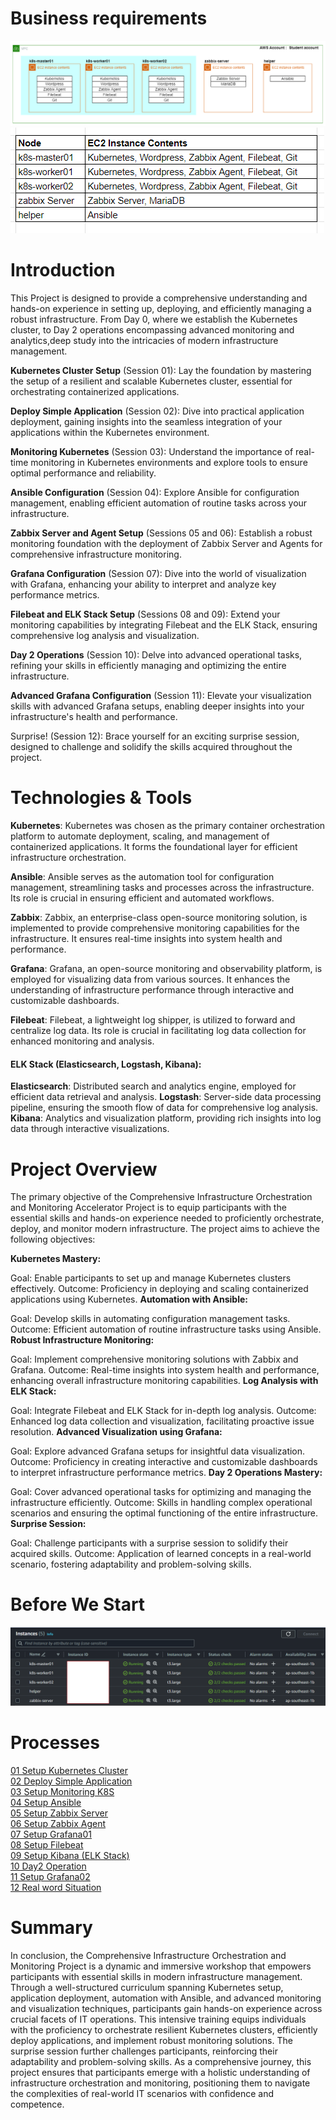 # Business requirements
![BR](Picture/BusinessRequire.png)
![Alt text](Picture/BRexplain.png)

# Introduction
This Project is designed to provide a comprehensive understanding and hands-on experience in setting up, deploying, and efficiently managing a robust infrastructure. From Day 0, where we establish the Kubernetes cluster, to Day 2 operations encompassing advanced monitoring and analytics,deep study into the intricacies of modern infrastructure management.

**Kubernetes Cluster Setup** (Session 01):
Lay the foundation by mastering the setup of a resilient and scalable Kubernetes cluster, essential for orchestrating containerized applications.

**Deploy Simple Application** (Session 02):
Dive into practical application deployment, gaining insights into the seamless integration of your applications within the Kubernetes environment.

**Monitoring Kubernetes** (Session 03):
Understand the importance of real-time monitoring in Kubernetes environments and explore tools to ensure optimal performance and reliability.

**Ansible Configuration** (Session 04):
Explore Ansible for configuration management, enabling efficient automation of routine tasks across your infrastructure.

**Zabbix Server and Agent Setup** (Sessions 05 and 06):
Establish a robust monitoring foundation with the deployment of Zabbix Server and Agents for comprehensive infrastructure monitoring.

**Grafana Configuration** (Session 07):
Dive into the world of visualization with Grafana, enhancing your ability to interpret and analyze key performance metrics.

**Filebeat and ELK Stack Setup** (Sessions 08 and 09):
Extend your monitoring capabilities by integrating Filebeat and the ELK Stack, ensuring comprehensive log analysis and visualization.

**Day 2 Operations** (Session 10):
Delve into advanced operational tasks, refining your skills in efficiently managing and optimizing the entire infrastructure.

**Advanced Grafana Configuration** (Session 11):
Elevate your visualization skills with advanced Grafana setups, enabling deeper insights into your infrastructure's health and performance.

Surprise! (Session 12):
Brace yourself for an exciting surprise session, designed to challenge and solidify the skills acquired throughout the project.

# Technologies & Tools
**Kubernetes**: Kubernetes was chosen as the primary container orchestration platform to automate deployment, scaling, and management of containerized applications. It forms the foundational layer for efficient infrastructure orchestration.

**Ansible**: Ansible serves as the automation tool for configuration management, streamlining tasks and processes across the infrastructure. Its role is crucial in ensuring efficient and automated workflows.

**Zabbix**: Zabbix, an enterprise-class open-source monitoring solution, is implemented to provide comprehensive monitoring capabilities for the infrastructure. It ensures real-time insights into system health and performance.

**Grafana**: Grafana, an open-source monitoring and observability platform, is employed for visualizing data from various sources. It enhances the understanding of infrastructure performance through interactive and customizable dashboards.

**Filebeat**: Filebeat, a lightweight log shipper, is utilized to forward and centralize log data. Its role is crucial in facilitating log data collection for enhanced monitoring and analysis.

#### **ELK Stack** (Elasticsearch, Logstash, Kibana):

**Elasticsearch**: Distributed search and analytics engine, employed for efficient data retrieval and analysis.
**Logstash**: Server-side data processing pipeline, ensuring the smooth flow of data for comprehensive log analysis.
**Kibana**: Analytics and visualization platform, providing rich insights into log data through interactive visualizations.

# Project Overview

The primary objective of the Comprehensive Infrastructure Orchestration and Monitoring Accelerator Project is to equip participants with the essential skills and hands-on experience needed to proficiently orchestrate, deploy, and monitor modern infrastructure. The project aims to achieve the following objectives:

**Kubernetes Mastery:**

Goal: Enable participants to set up and manage Kubernetes clusters effectively.
Outcome: Proficiency in deploying and scaling containerized applications using Kubernetes.
**Automation with Ansible:**

Goal: Develop skills in automating configuration management tasks.
Outcome: Efficient automation of routine infrastructure tasks using Ansible.
**Robust Infrastructure Monitoring:**

Goal: Implement comprehensive monitoring solutions with Zabbix and Grafana.
Outcome: Real-time insights into system health and performance, enhancing overall infrastructure monitoring capabilities.
**Log Analysis with ELK Stack:**

Goal: Integrate Filebeat and ELK Stack for in-depth log analysis.
Outcome: Enhanced log data collection and visualization, facilitating proactive issue resolution.
**Advanced Visualization using Grafana:**

Goal: Explore advanced Grafana setups for insightful data visualization.
Outcome: Proficiency in creating interactive and customizable dashboards to interpret infrastructure performance metrics.
**Day 2 Operations Mastery:**

Goal: Cover advanced operational tasks for optimizing and managing the infrastructure efficiently.
Outcome: Skills in handling complex operational scenarios and ensuring the optimal functioning of the entire infrastructure.
**Surprise Session:**

Goal: Challenge participants with a surprise session to solidify their acquired skills.
Outcome: Application of learned concepts in a real-world scenario, fostering adaptability and problem-solving skills.

# Before We Start

![Alt text](Picture/BeforeStart.png)

# Processes

[01 Setup Kubernetes Cluster](01_Setup_K8s_Cluster/README.MD) <br>
[02 Deploy Simple Application](02_Deploy_Simple_Application/README.md) <br>
[03 Setup Monitoring K8S](03_Setup_Monitoring_K8S/README.md) <br>
[04 Setup Ansible](04_Setup_Ansible/README.md) <br>
[05 Setup Zabbix Server](05_Setup_Zabbix_Server/README.md) <br>
[06 Setup Zabbix Agent](06_Setup_Zabbix_Agent/README.md) <br>
[07 Setup Grafana01](07_Setup_Grafana01/README.md) <br>
[08 Setup Filebeat](08_Setup_Filebeat/README.md) <br>
[09 Setup Kibana (ELK Stack)](09_Setup_Kibana_(ELK_Stack)/README.md) <br>
[10 Day2 Operation](10_Day2_Operation/README.md) <br>
[11 Setup Grafana02](11_Setup_Grafana02/README.md) <br>
[12 Real word Situation](12_Real_Word_Situation/README.md) <br>

# Summary

In conclusion, the Comprehensive Infrastructure Orchestration and Monitoring Project is a dynamic and immersive workshop that empowers participants with essential skills in modern infrastructure management. Through a well-structured curriculum spanning Kubernetes setup, application deployment, automation with Ansible, and advanced monitoring and visualization techniques, participants gain hands-on experience across crucial facets of IT operations. This intensive training equips individuals with the proficiency to orchestrate resilient Kubernetes clusters, efficiently deploy applications, and implement robust monitoring solutions. The surprise session further challenges participants, reinforcing their adaptability and problem-solving skills. As a comprehensive journey, this project ensures that participants emerge with a holistic understanding of infrastructure orchestration and monitoring, positioning them to navigate the complexities of real-world IT scenarios with confidence and competence.
